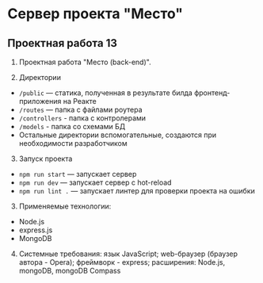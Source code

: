 # Сервер проекта "Место"

## Проектная работа 13

1. Проектная работа "Место (back-end)".

2. Директории
- <code>/public</code> — статика, полученная в результате билда фронтенд-приложения на Реакте
- <code>/routes</code> — папка с файлами роутера
- <code>/controllers</code> - папка с контролерами
- <code>/models</code> - папка со схемами БД
- Остальные директории вспомогательные, создаются при необходимости разработчиком

3. Запуск проекта
- <code>npm run start</code> — запускает сервер
- <code>npm run dev</code> — запускает сервер с hot-reload
- <code>npm run lint .</code> — запускает линтер для проверки проекта на ошибки

3. Применяемые технологии:
  - Node.js
  - express.js
  - MongoDB

4. Системные требования: язык JavaScript; web-браузер (браузер автора - Opera); фреймворк - express; расширения: Node.js, mongoDB, mongoDB Compass
